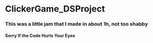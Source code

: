 # ClickerGame_DSProject

### This was a little jam that I made in about 1h, not too shabby
#### Sorry If the Code Hurts Your Eyes
